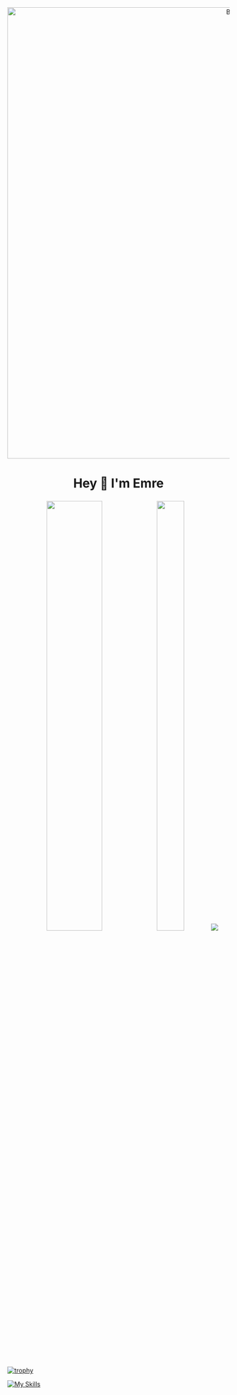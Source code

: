 <div align="center">
  <img width="1024" alt="Banner" src="https://camo.githubusercontent.com/c9654284679baee024ded302ea6fad539c45bc21d4ded7443393d85c2d2b8dd3/68747470733a2f2f692e67697068792e636f6d2f6d656469612f76312e59326c6b505463354d4749334e6a457863335a7164484a35654774324e57706a637a6c6a616d453559546c3364445231596d357063334d30615868344d5763354d4846344e795a6c634431324d563970626e526c636d35686246396e61575a66596e6c666157516d593351395a772f6c304b346b314f37524a536768535433612f67697068792e676966">
</div>

###

<h1 align="center">Hey 👋 I'm Emre</h1>

###

<p align="center">
  <img height="50%" width="50%" src ="https://github-readme-stats.vercel.app/api?username=bozkurtemre&show_icons=true&count_private=true&theme=dark&hide_border=true&bg_color=00000000">
  <img height="50%" width="35%" src ="https://github-readme-stats.vercel.app/api/top-langs/?username=bozkurtemre&layout=compact&hide_border=true&theme=dark&bg_color=00000000&langs_count=8&hide=html,css,gdscript">
  <img src ="https://github-readme-streak-stats.herokuapp.com?user=bozkurtemre&theme=dark&hide_border=true&background=FFFFFF00">
</p>

[![trophy](https://github-profile-trophy.vercel.app/?username=bozkurtemre&theme=onedark&no-frame=true)](https://github.com/ryo-ma/github-profile-trophy)

[![My Skills](https://skillicons.dev/icons?i=golang,php,java,aws,gcp,cloudflare,git,linux,postgres,mysql,redis,rabbitmq,docker&theme=dark)](https://skillicons.dev)
